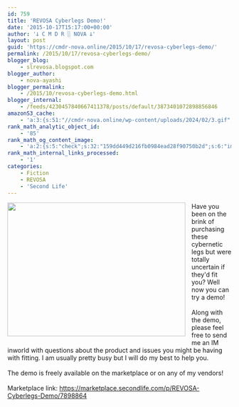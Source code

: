 ```yaml
---
id: 759
title: 'REVOSA Cyberlegs Demo!'
date: '2015-10-17T15:17:00+00:00'
author: '𐕣 C M D R ░ NOVA 𐕣'
layout: post
guid: 'https://cmdr-nova.online/2015/10/17/revosa-cyberlegs-demo/'
permalink: /2015/10/17/revosa-cyberlegs-demo/
blogger_blog:
    - slrevosa.blogspot.com
blogger_author:
    - nova-ayashi
blogger_permalink:
    - /2015/10/revosa-cyberlegs-demo.html
blogger_internal:
    - /feeds/4230457840667411378/posts/default/3873401072898856846
amazonS3_cache:
    - 'a:3:{s:51:"//cmdr-nova.online/wp-content/uploads/2024/02/3.gif";a:1:{s:9:"timestamp";i:1715630571;}s:57:"//cmdr-nova.online/wp-content/uploads/2024/02/NoAi_01.png";a:1:{s:9:"timestamp";i:1721625569;}s:67:"//cmdr-nova.online/wp-content/uploads/2024/02/721ac29ea9cbae00.jpeg";a:1:{s:9:"timestamp";i:1715510437;}}'
rank_math_analytic_object_id:
    - '85'
rank_math_og_content_image:
    - 'a:2:{s:5:"check";s:32:"159dd449d216fb0984ead28f90750b2d";s:6:"images";a:0:{}}'
rank_math_internal_links_processed:
    - '1'
categories:
    - Fiction
    - REVOSA
    - 'Second Life'
---
```


<div style="clear: both; text-align: center;">
<a href="http://3.bp.blogspot.com/-At6fEIEBzxY/ViJmJBlsuVI/AAAAAAAAAbc/OSU0AKG-OSA/s1600/RCLA.png" style="clear: left; float: left; margin-bottom: 1em; margin-right: 1em;"><img border="0" height="300" src="http://3.bp.blogspot.com/-At6fEIEBzxY/ViJmJBlsuVI/AAAAAAAAAbc/OSU0AKG-OSA/s400/RCLA.png" width="400" /></a></div>
Have you been on the brink of purchasing these cybernetic legs but were totally uncertain if they'd fit you? Well now you can try a demo!<br />
<br />
Along with the demo, please feel free to send me an IM inworld with questions about the product and issues you might be having with fitting. I am usually pretty busy but I will do my best to help you.<br />
<br />
The demo is freely available on the marketplace or on any of my vendors!<br />
<br />
Marketplace link: <a href="https://marketplace.secondlife.com/p/REVOSA-Cyberlegs-Demo/7898864" target="_blank" rel="noopener">https://marketplace.secondlife.com/p/REVOSA-Cyberlegs-Demo/7898864</a>